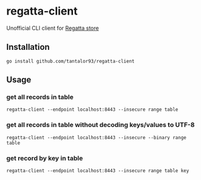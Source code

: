 # regatta-client
Unofficial CLI client for [Regatta store](https://github.com/jamf/regatta) 

## Installation
```
go install github.com/tantalor93/regatta-client
```

## Usage
### get all records in table
```
regatta-client --endpoint localhost:8443 --insecure range table
```

### get all records in table without decoding keys/values to UTF-8
```
regatta-client --endpoint localhost:8443 --insecure --binary range table
```

### get record by key in table
```
regatta-client --endpoint localhost:8443 --insecure range table key
```

